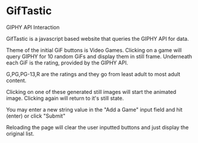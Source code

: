 # GifTastic
GIPHY API Interaction
 
GifTastic is a javascript based website that queries the GIPHY API for data.

Theme of the initial GiF buttons is Video Games.  Clicking on a game will query GIPHY for 10 random GiFs and display them in still frame.  Underneath each GiF is the rating, provided by the GIPHY API.  

G,PG,PG-13,R are the ratings and they go from least adult to most adult content.

Clicking on one of these generated still images will start the animated image.  Clicking again will return to it's still state.

You may enter a new string value in the "Add a Game" input field and hit (enter) or click "Submit"

Reloading the page will clear the user inputted buttons and just display the original list.


